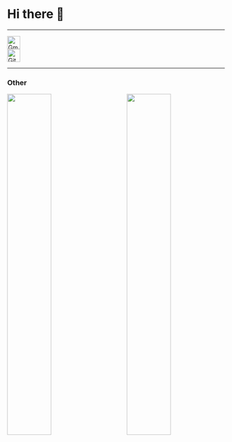 # Hi there 👋

---

<p>
  <a href="https://www.google.com/intl/zh-TW/gmail/about/">
  <img style="height:30px" alt="Gmail" src="https://img.shields.io/badge/-seanwang0111@gmail.com-C4C4C4?style=flat&logo=gmail&logoColor=EA4335"/></a><br>
  <a href="https://github.com/chenchewei">
  <img style="height:30px" alt="GitHub" src="https://img.shields.io/badge/-SeanWang0111-C4C4C4?style=flat&logo=GitHub&logoColor=181717"/></a><br>
</p>

---
### Other

<p>
<img width=45% align="left" src="https://github-readme-stats.vercel.app/api/top-langs?username=SeanWang0111&layout=compact&theme=ambient_gradient">
  <img width=45% align="right" src="https://leetcode.card.workers.dev/SeanWang0111?&theme=unicorn&font=source_code_pro&extension=activity">
</p>
